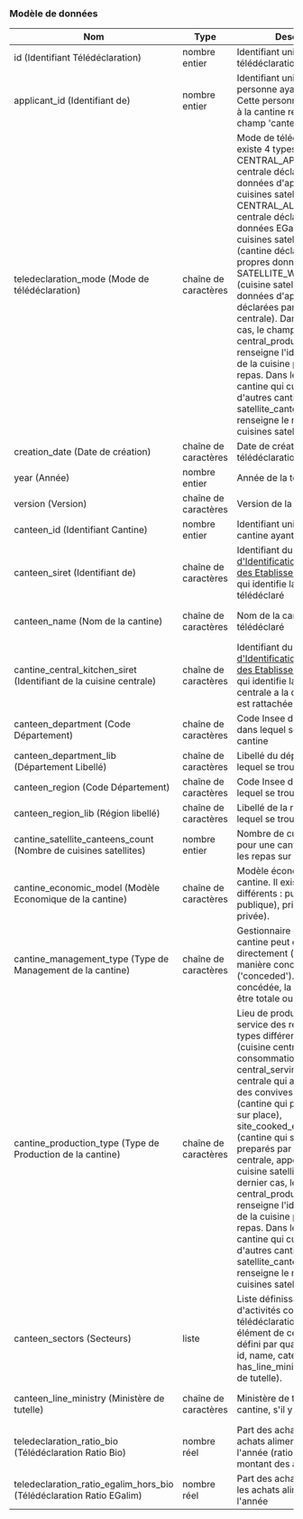 
### Modèle de données

|Nom|Type|Description|Exemple|Propriétés|
|-|-|-|-|-|
|id (Identifiant Télédéclaration)|nombre entier|Identifiant unique de la télédéclaration|15572||
|applicant_id (Identifiant de)|nombre entier|Identifiant unique de la personne ayant télédéclaré. Cette personne est rattachée à la cantine référencée par le champ 'canteen_id'|2717||
|teledeclaration_mode (Mode de télédéclaration)|chaîne de caractères|Mode de télédéclaration. Il existe 4 types différents : CENTRAL_APPRO (cuisine centrale déclarant les données d'appro pour ses cuisines satellites), CENTRAL_ALL (cuisine centrale déclarant toutes les données EGalim pour ses cuisines satellites), SITE (cantine déclarant ses propres données), SATELLITE_WITHOUT_APPRO (cuisine satellite dont les données d'appro sont déclarées par la cuisine centrale). Dans ce dernier cas, le champ central_producer_siret renseigne l'identifiant SIRET de la cuisine préparant les repas. Dans le cas d'une cantine qui cuisine pour d'autres cantines, le champ satellite_canteens_count renseigne le nombre de cuisines satellites.|SITE||
|creation_date (Date de création)|chaîne de caractères|Date de création de la télédéclaration|2019-04-01T00:00:00.000Z||
|year (Année)|nombre entier|Année de la télédéclaration|2022||
|version (Version)|chaîne de caractères|Version de la télédéclaration|9||
|canteen_id (Identifiant Cantine)|nombre entier|Identifiant unique de la cantine ayant télédéclaré|15572||
|canteen_siret (Identifiant de)|chaîne de caractères|Identifiant du [Système d'Identification du Répertoire des Etablissements](https://fr.wikipedia.org/wiki/Syst%C3%A8me_d%27identification_du_r%C3%A9pertoire_des_%C3%A9tablissements) (SIRET) qui identifie la cantine ayant télédéclaré|78542453200014||
|canteen_name (Nom de la cantine)|chaîne de caractères|Nom de la cantine ayant télédéclaré|ASS GEST STE FOY INSTIT ST DOMINIQUE||
|cantine_central_kitchen_siret (Identifiant de la cuisine centrale)|chaîne de caractères|Identifiant du [Système d'Identification du Répertoire des Etablissements](https://fr.wikipedia.org/wiki/Syst%C3%A8me_d%27identification_du_r%C3%A9pertoire_des_%C3%A9tablissements) (SIRET) qui identifie la cuisine centrale a la quelle la cantine est rattachée|||
|canteen_department (Code Département)|chaîne de caractères|Code Insee du département dans lequel se trouve la cantine|50||
|canteen_department_lib (Département Libellé)|chaîne de caractères|Libellé du département dans lequel se trouve la cantine|Finistère||
|canteen_region (Code Département)|chaîne de caractères|Code Insee de la région dans lequel se trouve la cantine|53||
|canteen_region_lib (Région libellé)|chaîne de caractères|Libellé de la région dans lequel se trouve la cantine|Bretagne||
|cantine_satellite_canteens_count (Nombre de cuisines satellites)|nombre entier|Nombre de cuisines satellites pour une cantine qui produit les repas sur place|0||
|cantine_economic_model (Modèle Economique de la cantine)|chaîne de caractères|Modèle économique de la cantine. Il existe 2 types différents : public (cantine publique), private (cantine privée).|public||
|cantine_management_type (Type de Management de la cantine)|chaîne de caractères|Gestionnaire de la cantine. La cantine peut être gérée directement ('direct') ou de manière concédée ('conceded'). Si de manière concédée, la délégation peut être totale ou partielle.|conceded||
|cantine_production_type (Type de Production de la cantine)|chaîne de caractères|Lieu de production et de service des repas. Il existe 4 types différents : central (cuisine centrale sans lieu de consommation), central_serving (cuisine centrale qui accueille aussi des convives sur place), site (cantine qui produit les repas sur place), site_cooked_elsewhere (cantine qui sert des repas preparés par une cuisine centrale, appelé également cuisine satellite). Dans ce dernier cas, le champ central_producer_siret renseigne l'identifiant SIRET de la cuisine préparant les repas. Dans le cas d'une cantine qui cuisine pour d'autres cantines, le champ satellite_canteens_count renseigne le nombre de cuisines satellites.|central||
|canteen_sectors (Secteurs)|liste|Liste définissant les secteurs d'activités concernés par le télédéclaration. Chaque élément de cette liste est défini par quatre paramètres :  id, name, category, has_line_ministry (ministère de tutelle).|["{'id': 12, 'name': 'Ecole primaire (maternelle et élémentaire)', 'category': 'education', 'has_line_ministry': false}"]||
|canteen_line_ministry (Ministère de tutelle)|chaîne de caractères|Ministère de tutelle de la cantine, s'il y en a un|Ministère de l'Education Nationale||
|teledeclaration_ratio_bio (Télédéclaration Ratio Bio)|nombre réel|Part des achats bio dans les achats alimentaires de l'année (ratio basé sur le montant des achats en € HT)|0.1||
|teledeclaration_ratio_egalim_hors_bio (Télédéclaration Ratio EGalim)|nombre réel|Part des achats EGalim dans les achats alimentaires de l'année|0.3||
